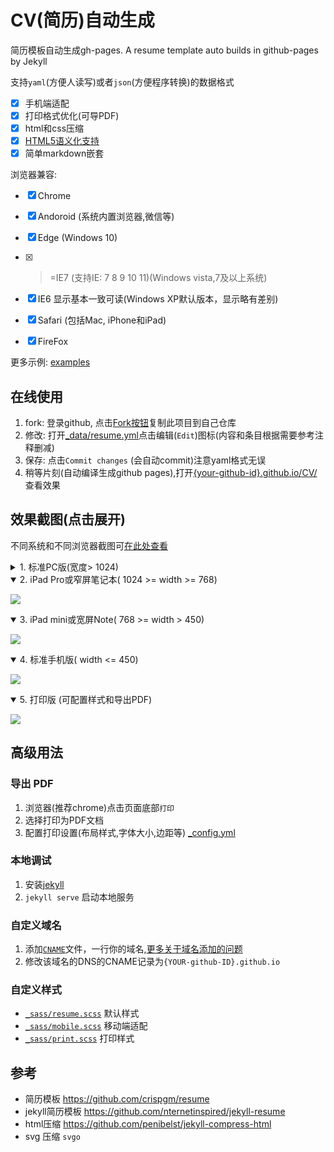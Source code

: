 # CV(简历)自动生成
简历模板自动生成gh-pages. A resume template auto builds in github-pages by Jekyll

支持`yaml`(方便人读写)或者`json`(方便程序转换)的数据格式

* [x] 手机端适配
* [x] 打印格式优化(可导PDF)
* [x] html和css压缩
* [x] [HTML5语义化支持](https://validator.w3.org/nu/?doc=https%3A%2F%2Fnewfuture.github.io%2FCV%2F&showoutline=yes)
* [x] 简单markdown嵌套

浏览器兼容:

* [x] Chrome
* [x] Andoroid (系统内置浏览器,微信等)
* [x] Edge (Windows 10)
* [x] >=IE7 (支持IE: 7 8 9 10 11)(Windows vista,7及以上系统)
* [x] IE6 显示基本一致可读(Windows XP默认版本，显示略有差别)
* [x] Safari (包括Mac, iPhone和iPad)
* [x] FireFox


更多示例: [examples](https://github.com/NewFuture/CV/issues/1)

## 在线使用

1. fork: 登录github, 点击[Fork按钮](https://github.com/NewFuture/CV/fork)复制此项目到自己仓库
2. 修改: 打开[\_data/resume.yml](\_data/resume.yml)点击编辑(`Edit`)图标(内容和条目根据需要参考注释删减)
3. 保存: 点击`Commit changes` (会自动commit)注意yaml格式无误
4. 稍等片刻(自动编译生成github pages),打开[{your-github-id}.github.io/CV/](https://newfuture.github.io/CV/) 查看效果


## 效果截图(点击展开)

不同系统和不同浏览器截图可[在此处查看](https://developer.microsoft.com/en-us/microsoft-edge/tools/screenshots/?url=https%3A%2F%2Fnewfuture.github.io%2FCV%2F)

<details>
<summary> 1. 标准PC版(宽度> 1024)</summary>

![](assets/img/pc.png)
</details>

<details open>
 <summary>2. iPad Pro或窄屏笔记本( 1024 >= width >= 768)</summary>

![](assets/img/large.png)
</details>

<details open>
<summary>3. iPad mini或宽屏Note( 768 >= width > 450)</summary>

![](assets/img/ipad.png)
</details>

<details open>
<summary>4. 标准手机版( width <= 450)</summary>

![](assets/img/iphone.png)
</details>

<details open>
<summary>5. 打印版 (可配置样式和导出PDF)</summary>

![](assets/img/print.png)
</details>



## 高级用法

### 导出 PDF
1. 浏览器(推荐chrome)点击页面底部`打印`
2. 选择打印为PDF文档
3. 配置打印设置(布局样式,字体大小,边距等) [_config.yml](https://github.com/NewFuture/CV/blob/gh-pages/_config.yml#L6)

### 本地调试
1. 安装[jekyll](http://jekyllcn.com/docs/installation/)
2. `jekyll serve` 启动本地服务

### 自定义域名

1. 添加[`CNAME`](https://github.com/NewFuture/CV/new/gh-pages/CNAME)文件，一行你的域名,[更多关于域名添加的问题](https://help.github.com/articles/adding-or-removing-a-custom-domain-for-your-github-pages-site/)
2. 修改该域名的DNS的CNAME记录为`{YOUR-github-ID}.github.io`

### 自定义样式
* [`_sass/resume.scss`](_sass/resume.scss) 默认样式
* [`_sass/mobile.scss`](_sass/mobile.scss) 移动端适配
* [`_sass/print.scss`](_sass/print.scss) 打印样式


## 参考

* 简历模板 https://github.com/crispgm/resume
* jekyll简历模板 https://github.com/nternetinspired/jekyll-resume
* html压缩 https://github.com/penibelst/jekyll-compress-html
* svg 压缩 `svgo`
